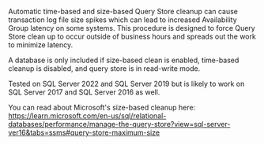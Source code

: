 Automatic time-based and size-based Query Store cleanup can cause transaction log file size spikes which can lead to increased Availability Group latency on some systems. This procedure is designed to force Query Store clean up to occur outside of business hours and spreads out the work to minimize latency. 

A database is only included if size-based clean is enabled, time-based cleanup is disabled, and query store is in read-write mode.

Tested on SQL Server 2022 and SQL Server 2019 but is likely to work on SQL Server 2017 and SQL Server 2016 as well.

You can read about Microsoft's size-based cleanup here: https://learn.microsoft.com/en-us/sql/relational-databases/performance/manage-the-query-store?view=sql-server-ver16&tabs=ssms#query-store-maximum-size
